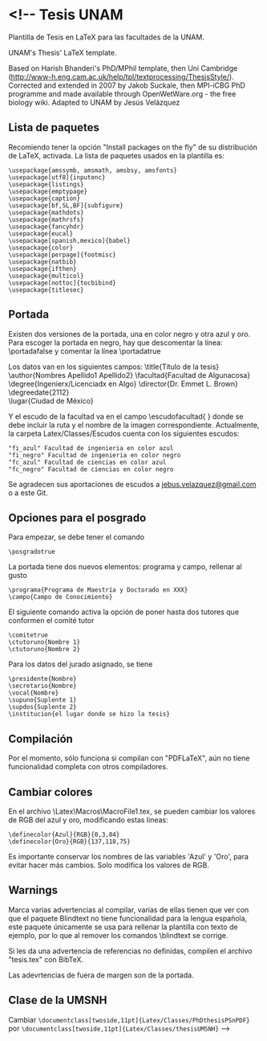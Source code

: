 # <!-- Tesis UNAM

Plantilla de Tesis en LaTeX para las facultades de la UNAM.

UNAM's Thesis' LaTeX template.

Based on Harish Bhanderi's PhD/MPhil template, then Uni Cambridge (http://www-h.eng.cam.ac.uk/help/tpl/textprocessing/ThesisStyle/).
Corrected and extended in 2007 by Jakob Suckale, then MPI-iCBG PhD programme
and made available through OpenWetWare.org - the free biology wiki. Adapted to UNAM by Jesús Velázquez

## Lista de paquetes

Recomiendo tener la opción "Install packages on the fly" de su distribución de LaTeX, activada. La lista de paquetes usados en la plantilla es:

    \usepackage{amssymb, amsmath, amsbsy, amsfonts}
    \usepackage[utf8]{inputenc}
    \usepackage{listings}
    \usepackage{emptypage}
    \usepackage{caption}
    \usepackage[bf,SL,BF]{subfigure}
    \usepackage{mathdots}
    \usepackage{mathrsfs}
    \usepackage{fancyhdr}
    \usepackage{eucal}
    \usepackage[spanish,mexico]{babel}
    \usepackage{color}
    \usepackage[perpage]{footmisc}
    \usepackage{natbib}
    \usepackage{ifthen}
    \usepackage{multicol}
    \usepackage[nottoc]{tocbibind}
    \usepackage{titlesec}

## Portada

Existen dos versiones de la portada, una en color negro y otra azul y oro. Para escoger la portada en negro, hay que descomentar la línea:
\portadafalse
y comentar la línea
\portadatrue

Los datos van en los siguientes campos:
\title{Título de la tesis}
\author{Nombres Apellido1 Apellido2}
\facultad{Facultad de Algunacosa}  
 \degree{Ingenierx/Licenciadx en Algo}
\director{Dr. Emmet L. Brown}  
 \degreedate{2112}  
 \lugar{Ciudad de México}

Y el escudo de la facultad va en el campo \escudofacultad{ } donde se debe incluir la ruta y el nombre de la imagen correspondiente. Actualmente, la carpeta Latex/Classes/Escudos cuenta con los siguientes escudos:

    "fi_azul" Facultad de ingenieria en color azul
    "fi_negro" Facultad de ingenieria en color negro
    "fc_azul" Facultad de ciencias en color azul
    "fc_negro" Facultad de ciencias en color negro

Se agradecen sus aportaciones de escudos a jebus.velazquez@gmail.com o a este Git.

## Opciones para el posgrado

Para empezar, se debe tener el comando

    \posgradotrue

La portada tiene dos nuevos elementos: programa y campo, rellenar al gusto

    \programa{Programa de Maestría y Doctorado en XXX}
    \campo{Campo de Conocimiento}

El siguiente comando activa la opción de poner hasta dos tutores que conformen el comité tutor

    \comitetrue
    \ctutoruno{Nombre 1}
    \ctutoruno{Nombre 2}

Para los datos del jurado asignado, se tiene

    \presidente{Nombre}
    \secretario{Nombre}
    \vocal{Nombre}
    \supuno{Suplente 1}
    \supdos{Suplente 2}
    \institucion{el lugar donde se hizo la tesis}

## Compilación

Por el momento, sólo funciona si compilan con "PDFLaTeX", aún no tiene funcionalidad completa con otros compiladores.

## Cambiar colores

En el archivo \Latex\Macros\MacroFile1.tex, se pueden cambiar los valores de RGB del azul y oro, modificando estas lineas:

    \definecolor{Azul}{RGB}{0,3,84}
    \definecolor{Oro}{RGB}{137,118,75}

Es importante conservar los nombres de las variables 'Azul' y 'Oro', para evitar hacer más cambios. Solo modifica los valores de RGB.

## Warnings

Marca varias advertencias al compilar, varias de ellas tienen que ver con que el paquete Blindtext no tiene funcionalidad para la lengua española, este paquete únicamente se usa para rellenar la plantilla con texto de ejemplo, por lo que al remover los comandos \blindtext se corrige.

Si les da una advertencia de referencias no definidas, compilen el archivo "tesis.tex" con BibTeX.

Las adevrtencias de fuera de margen son de la portada.

## Clase de la UMSNH

Cambiar `\documentclass[twoside,11pt]{Latex/Classes/PhDthesisPSnPDF}` por `\documentclass[twoside,11pt]{Latex/Classes/thesisUMSNH}` -->
